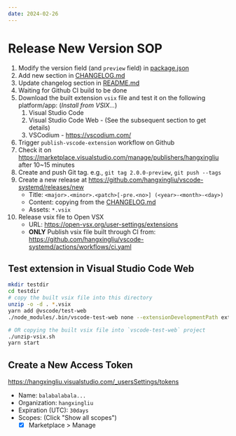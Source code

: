 ```yaml
---
date: 2024-02-26
---
```

# Release New Version SOP

1. Modify the version field (and `preview` field) in [package.json](../package.json)
2. Add new section in [CHANGELOG.md](./CHANGELOG.md)
3. Update changelog section in [README.md](../README.md)
4. Waiting for Github CI build to be done
5. Download the built extension `vsix` file and test it on the following platform/app: (*Install from VSIX...*)
    1. Visual Studio Code
    2. Visual Studio Code Web - (See the subsequent section to get details)
    3. VSCodium - <https://vscodium.com/>
6. Trigger `publish-vscode-extension` workflow on Github 
7. Check it on <https://marketplace.visualstudio.com/manage/publishers/hangxingliu> after 10~15 minutes
8. Create and push Git tag. e.g., `git tag 2.0.0-preview`, `git push --tags`
9. Create a new release at <https://github.com/hangxingliu/vscode-systemd/releases/new>
    - Title: `<major>.<minor>.<patch>[-pre.<no>] (<year>-<month>-<day>)`
    - Content: copying from the [CHANGELOG.md](./CHANGELOG.md)
    - Assets: `*.vsix`
10. Release vsix file to Open VSX
    - URL: <https://open-vsx.org/user-settings/extensions>
    - **ONLY** Publish vsix file built through CI from: <https://github.com/hangxingliu/vscode-systemd/actions/workflows/ci.yaml>

## Test extension in Visual Studio Code Web

``` bash
mkdir testdir
cd testdir
# copy the built vsix file into this directory
unzip -o -d . *.vsix
yarn add @vscode/test-web
./node_modules/.bin/vscode-test-web none --extensionDevelopmentPath extension

# OR copying the built vsix file into `vscode-test-web` project
./unzip-vsix.sh
yarn start
```


## Create a New Access Token

<https://hangxingliu.visualstudio.com/_usersSettings/tokens>

- Name: `balabalabala...`
- Organization: `hangxingliu`
- Expiration (UTC): `30days`
- Scopes: (Click "Show all scopes")
    - [x] Marketplace > Manage
